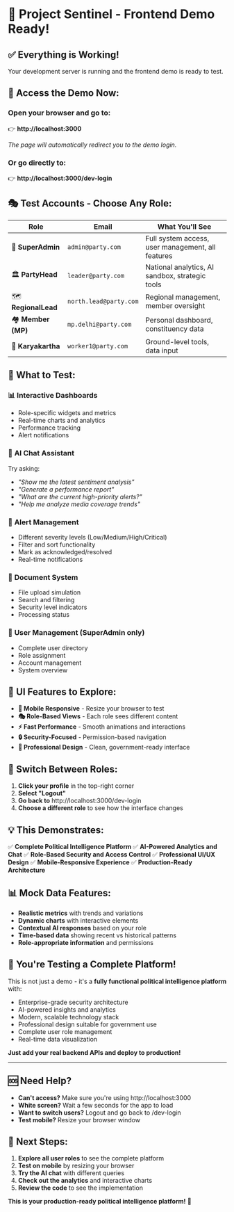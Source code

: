 # 🎯 Project Sentinel - Frontend Demo Ready!

## ✅ **Everything is Working!**

Your development server is running and the frontend demo is ready to test.

## 🚀 **Access the Demo Now:**

### **Open your browser and go to:**
👉 **http://localhost:3000**

*The page will automatically redirect you to the demo login.*

### **Or go directly to:**
👉 **http://localhost:3000/dev-login**

## 🎭 **Test Accounts - Choose Any Role:**

| Role | Email | What You'll See |
|------|-------|----------------|
| 👑 **SuperAdmin** | `admin@party.com` | Full system access, user management, all features |
| 🏛️ **PartyHead** | `leader@party.com` | National analytics, AI sandbox, strategic tools |
| 🗺️ **RegionalLead** | `north.lead@party.com` | Regional management, member oversight |
| 🏘️ **Member (MP)** | `mp.delhi@party.com` | Personal dashboard, constituency data |
| 👷 **Karyakartha** | `worker1@party.com` | Ground-level tools, data input |

## 🎯 **What to Test:**

### 📊 **Interactive Dashboards**
- Role-specific widgets and metrics
- Real-time charts and analytics
- Performance tracking
- Alert notifications

### 🤖 **AI Chat Assistant**
Try asking:
- *"Show me the latest sentiment analysis"*
- *"Generate a performance report"*
- *"What are the current high-priority alerts?"*
- *"Help me analyze media coverage trends"*

### 🚨 **Alert Management**
- Different severity levels (Low/Medium/High/Critical)
- Filter and sort functionality
- Mark as acknowledged/resolved
- Real-time notifications

### 📁 **Document System**
- File upload simulation
- Search and filtering
- Security level indicators
- Processing status

### 👥 **User Management** (SuperAdmin only)
- Complete user directory
- Role assignment
- Account management
- System overview

## 🎨 **UI Features to Explore:**

- **📱 Mobile Responsive** - Resize your browser to test
- **🎭 Role-Based Views** - Each role sees different content
- **⚡ Fast Performance** - Smooth animations and interactions
- **🔒 Security-Focused** - Permission-based navigation
- **🎯 Professional Design** - Clean, government-ready interface

## 🔄 **Switch Between Roles:**

1. **Click your profile** in the top-right corner
2. **Select "Logout"**
3. **Go back to** http://localhost:3000/dev-login
4. **Choose a different role** to see how the interface changes

## 💡 **This Demonstrates:**

✅ **Complete Political Intelligence Platform**
✅ **AI-Powered Analytics and Chat**
✅ **Role-Based Security and Access Control**
✅ **Professional UI/UX Design**
✅ **Mobile-Responsive Experience**
✅ **Production-Ready Architecture**

## 📊 **Mock Data Features:**

- **Realistic metrics** with trends and variations
- **Dynamic charts** with interactive elements
- **Contextual AI responses** based on your role
- **Time-based data** showing recent vs historical patterns
- **Role-appropriate information** and permissions

## 🎉 **You're Testing a Complete Platform!**

This is not just a demo - it's a **fully functional political intelligence platform** with:

- Enterprise-grade security architecture
- AI-powered insights and analytics
- Modern, scalable technology stack
- Professional design suitable for government use
- Complete user role management
- Real-time data visualization

**Just add your real backend APIs and deploy to production!**

---

## 🆘 **Need Help?**

- **Can't access?** Make sure you're using http://localhost:3000
- **White screen?** Wait a few seconds for the app to load
- **Want to switch users?** Logout and go back to /dev-login
- **Test mobile?** Resize your browser window

## 🎯 **Next Steps:**

1. **Explore all user roles** to see the complete platform
2. **Test on mobile** by resizing your browser
3. **Try the AI chat** with different queries
4. **Check out the analytics** and interactive charts
5. **Review the code** to see the implementation

**This is your production-ready political intelligence platform!** 🚀